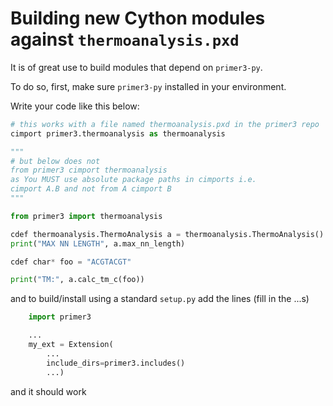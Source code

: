 # Building new Cython modules against `thermoanalysis.pxd`

It is of great use to build modules that depend on `primer3-py`.

To do so, first, make sure  `primer3-py` installed in your environment.

Write your code like this below:

```python
# this works with a file named thermoanalysis.pxd in the primer3 repo
cimport primer3.thermoanalysis as thermoanalysis

"""
# but below does not
from primer3 cimport thermoanalysis
as You MUST use absolute package paths in cimports i.e.
cimport A.B and not from A cimport B
"""

from primer3 import thermoanalysis

cdef thermoanalysis.ThermoAnalysis a = thermoanalysis.ThermoAnalysis()
print("MAX NN LENGTH", a.max_nn_length)

cdef char* foo = "ACGTACGT"

print("TM:", a.calc_tm_c(foo))
```


and to build/install using a standard `setup.py` add the lines (fill in the ...s)

```python
    import primer3

    ...
    my_ext = Extension(
        ...
        include_dirs=primer3.includes()
        ...)
```

and it should work
